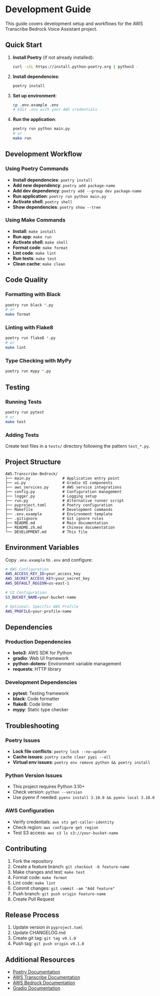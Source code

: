 # Development Guide

This guide covers development setup and workflows for the AWS Transcribe Bedrock Voice Assistant project.

## Quick Start

1. **Install Poetry** (if not already installed):
   ```bash
   curl -sSL https://install.python-poetry.org | python3 -
   ```

2. **Install dependencies**:
   ```bash
   poetry install
   ```

3. **Set up environment**:
   ```bash
   cp .env.example .env
   # Edit .env with your AWS credentials
   ```

4. **Run the application**:
   ```bash
   poetry run python main.py
   # or
   make run
   ```

## Development Workflow

### Using Poetry Commands

- **Install dependencies**: `poetry install`
- **Add new dependency**: `poetry add package-name`
- **Add dev dependency**: `poetry add --group dev package-name`
- **Run application**: `poetry run python main.py`
- **Activate shell**: `poetry shell`
- **Show dependencies**: `poetry show --tree`

### Using Make Commands

- **Install**: `make install`
- **Run app**: `make run`
- **Activate shell**: `make shell`
- **Format code**: `make format`
- **Lint code**: `make lint`
- **Run tests**: `make test`
- **Clean cache**: `make clean`

## Code Quality

### Formatting with Black
```bash
poetry run black *.py
# or
make format
```

### Linting with Flake8
```bash
poetry run flake8 *.py
# or
make lint
```

### Type Checking with MyPy
```bash
poetry run mypy *.py
```

## Testing

### Running Tests
```bash
poetry run pytest
# or
make test
```

### Adding Tests
Create test files in a `tests/` directory following the pattern `test_*.py`.

## Project Structure

```
AWS-Transcribe-Bedrock/
├── main.py              # Application entry point
├── ui.py                # Gradio UI components
├── aws_services.py      # AWS service integrations
├── config.py            # Configuration management
├── logger.py            # Logging setup
├── run.py               # Alternative runner script
├── pyproject.toml       # Poetry configuration
├── Makefile             # Development commands
├── .env.example         # Environment template
├── .gitignore           # Git ignore rules
├── README.md            # Main documentation
├── README.zh.md         # Chinese documentation
└── DEVELOPMENT.md       # This file
```

## Environment Variables

Copy `.env.example` to `.env` and configure:

```bash
# AWS Configuration
AWS_ACCESS_KEY_ID=your_access_key
AWS_SECRET_ACCESS_KEY=your_secret_key
AWS_DEFAULT_REGION=us-east-1

# S3 Configuration
S3_BUCKET_NAME=your-bucket-name

# Optional: Specific AWS Profile
AWS_PROFILE=your-profile-name
```

## Dependencies

### Production Dependencies
- **boto3**: AWS SDK for Python
- **gradio**: Web UI framework
- **python-dotenv**: Environment variable management
- **requests**: HTTP library

### Development Dependencies
- **pytest**: Testing framework
- **black**: Code formatter
- **flake8**: Code linter
- **mypy**: Static type checker

## Troubleshooting

### Poetry Issues
- **Lock file conflicts**: `poetry lock --no-update`
- **Cache issues**: `poetry cache clear pypi --all`
- **Virtual env issues**: `poetry env remove python && poetry install`

### Python Version Issues
- This project requires Python 3.10+
- Check version: `python --version`
- Use pyenv if needed: `pyenv install 3.10.0 && pyenv local 3.10.0`

### AWS Configuration
- Verify credentials: `aws sts get-caller-identity`
- Check region: `aws configure get region`
- Test S3 access: `aws s3 ls s3://your-bucket-name`

## Contributing

1. Fork the repository
2. Create a feature branch: `git checkout -b feature-name`
3. Make changes and test: `make test`
4. Format code: `make format`
5. Lint code: `make lint`
6. Commit changes: `git commit -am "Add feature"`
7. Push branch: `git push origin feature-name`
8. Create Pull Request

## Release Process

1. Update version in `pyproject.toml`
2. Update CHANGELOG.md
3. Create git tag: `git tag v0.1.0`
4. Push tag: `git push origin v0.1.0`

## Additional Resources

- [Poetry Documentation](https://python-poetry.org/docs/)
- [AWS Transcribe Documentation](https://docs.aws.amazon.com/transcribe/)
- [AWS Bedrock Documentation](https://docs.aws.amazon.com/bedrock/)
- [Gradio Documentation](https://gradio.app/docs/)
